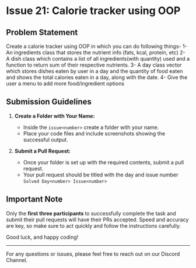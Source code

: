 # Issue 21: Calorie tracker using OOP 

## Problem Statement

Create a calorie tracker using OOP in which you can do following things-
1- An ingredients class that stores the nutrient info (fats, kcal, protein, etc)
2- A dish class which contains a list of all ingredients(with quantity) used and a function to return sum of their respective nutrients.
3- A day class vector which stores dishes eaten by user in a day and the quantity of food eaten and shows the total calories eaten in a day, along with the date.
4- Give the user a menu to add more food/ingredient options


## Submission Guidelines

1. **Create a Folder with Your Name:**
   - Inside the `issue<number>` create a folder with your name.
   - Place your code files and include screenshots showing the successful output.

2. **Submit a Pull Request:**
   - Once your folder is set up with the required contents, submit a pull request.
   - Your pull request should be titled with the day and issue number <br>
      `Solved Day<number> Issue<number>`

## Important Note

Only the <b> first three participants </b> to successfully complete the task and submit their pull requests will have their PRs accepted. Speed and accuracy are key, so make sure to act quickly and follow the instructions carefully.

Good luck, and happy coding!

---

For any questions or issues, please feel free to reach out on our Discord Channel.

